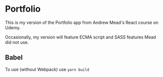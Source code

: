 # Portfolio

This is my version of the Portfolio app from Andrew Mead's React course on Udemy.

Occasionally, my version will feature ECMA script and SASS features Mead did not use.

## Babel

To use (without Webpack) use `yarn build`